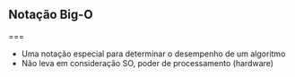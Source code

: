 ## Notação Big-O
===
- Uma notação especial para determinar o desempenho de um algoritmo
- Não leva em consideração SO, poder de processamento (hardware)
